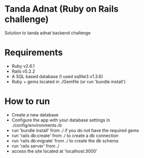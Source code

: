 # Tanda Adnat (Ruby on Rails challenge)

Solution to tanda adnat backend challenge

# Requirements

- Ruby v2.6.1
- Rails v5.2.2
- A SQL based database (I used sqllite3 v1.3.6)
- Ruby + gems located in ./Gemfile (or run 'bundle install')

# How to run

- Create a new database
- Configure the app with your database settings in ./config/environments.rb 
- run 'bundle install' from ./ if you do not have the required gems
- run 'rails db:create' from ./ to create a db connection
- run 'rails db:migrate' from ./ to create the db schema
- run 'rails server' from ./
- access the site located at 'localhost:3000'
